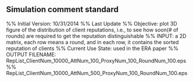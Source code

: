 ## Simulation comment standard

%% Initial Version: 10/31/2014
%% Last Update
%% Objective: plot 3D figure of the distribution of client reputations, i.e., to see how soon(# of rounds) are required to get the reputation distinguishable
%% INPUT: a 2D matrix, each row means a round, and in each row, it contains the sorted reputation of clients
%% Current Use State: used in the ERA paper
%% OUTPUT FILENAME:  RepList_ClientNum_10000_AttNum_100_ProxyNum_100_RoundNum_100.eps
%%                   RepList_ClientNum_10000_AttNum_500_ProxyNum_100_RoundNum_100.eps
